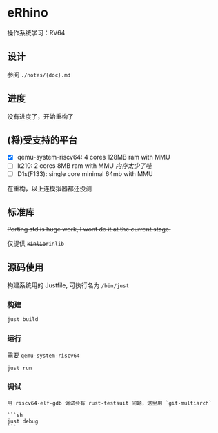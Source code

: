 # eRhino

操作系统学习：RV64

## 设计

参阅 `./notes/{doc}.md`

## 进度

没有进度了，开始重构了

## (将)受支持的平台

- [x] qemu-system-riscv64: 4 cores 128MB ram with MMU
- [ ] k210: 2 cores 8MB ram with MMU *内存太少了哇*
- [ ] D1s(F133): single core minimal 64mb with MMU

在重构，以上连模拟器都还没测

## 标准库

~~Porting std is huge work, I wont do it at the current stage.~~

仅提供 ~~`kinlib`~~`rinlib`

## 源码使用

构建系统用的 Justfile, 可执行名为 `/bin/just`

### 构建

```sh
just build
```

### 运行

需要 `qemu-system-riscv64`

```sh
just run
```

### 调试

~~~用 gdb 调试会有字长问题，这里用`riscv64-elf-gdb`~~~
用 riscv64-elf-gdb 调试会有 rust-testsuit 问题，这里用 `git-multiarch`

```sh
just debug
```
